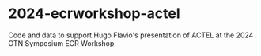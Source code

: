 # 2024-ecrworkshop-actel
Code and data to support Hugo Flavio's presentation of ACTEL at the 2024 OTN Symposium ECR Workshop.
